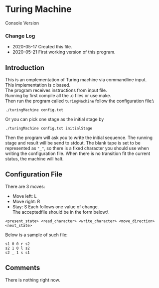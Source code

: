 # Turing Machine
 Console Version
 ### Change Log
 * 2020-05-17 Created this file.
 * 2020-05-21 First working version of this program.
## Introduction
This is an omplementation of Turing machine via commandline input.\
This implementation is c based.\
The program receives instructions from input file.\
Running by first compile all the .c files or use make.\
Then run the program called `turingMachine` follow the configuration file:\
~~~
./turingMachine config.txt
~~~
Or you can pick one stage as the initial stage by
~~~
./turingMachine config.txt initialStage
~~~
Then the program will ask you to write the initial sequence.
The running stage and result will be send to stdout.
The blank tape is set to be represented as `"_"`, 
so there is a fixed character you should use when writing the configuration file.
When there is no transition fit the current status, the machine will halt.
## Configuration File
There are 3 moves:
* Move left: L
* Move right: R
* Stay: S
Each follows one value of change.\
The acceptedfile should be in the form below:\
~~~
<present_state> <read_character> <write_character> <move_direction> <next_state>
~~~
Below is a sample of such file:
~~~
s1 0 0 r s2
s2 1 0 l s2
s2 _ 1 s s1
~~~
## Comments
There is nothing right now.
